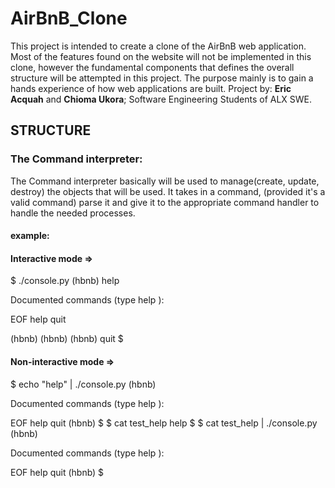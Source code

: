 <h1>AirBnB_Clone</h1>

<p>This project is intended to create a clone of the AirBnB web application.
Most of the features found on the website will not be implemented in this clone,
however the fundamental components that defines the overall structure will be attempted
in this project. The purpose mainly is to gain a hands experience of how web applications
are built. Project by: <strong>Eric Acquah</strong> and <strong>Chioma Ukora</strong>;
Software Engineering Students of ALX SWE.
</p>

<h2>STRUCTURE</h2>

<h3>The Command interpreter:</h3>

<p1>
The Command interpreter basically will be used to manage(create, update, destroy) the objects that will
be used. It takes in a command, (provided it's a valid command) parse it and give it to the appropriate
command handler to handle the needed processes.

<h4>example:</h4>

<h4>Interactive mode => </h4>

$ ./console.py
(hbnb) help

Documented commands (type help <topic>):

EOF  help  quit

(hbnb)
(hbnb)
(hbnb) quit
$

<h4>Non-interactive mode => </h4>

$ echo "help" | ./console.py
(hbnb)

Documented commands (type help <topic>):

EOF  help  quit
(hbnb)
$
$ cat test_help
help
$
$ cat test_help | ./console.py
(hbnb)

Documented commands (type help <topic>):

EOF  help  quit
(hbnb)
$
</p1>
